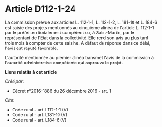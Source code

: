 # Article D112-1-24

La commission prévue aux articles L. 112-1-1, L. 112-1-2, L. 181-10 et L. 184-6 est saisie des projets mentionnés au
cinquième alinéa de l'article L. 112-1-1 par le préfet territorialement compétent ou, à Saint-Martin, par le représentant de
l'Etat dans la collectivité. Elle rend son avis au plus tard trois mois à compter de cette saisine. A défaut de réponse dans
ce délai, l'avis est réputé favorable. 

L'autorité mentionnée au premier alinéa transmet l'avis de la commission à l'autorité administrative compétente qui approuve
le projet.

**Liens relatifs à cet article**

_Créé par_:

  - Décret n°2016-1886 du 26 décembre 2016 - art. 1

_Cite_:

  - Code rural - art. L112-1-1 (V)
  - Code rural - art. L181-10 (V)
  - Code rural - art. L184-6 (V)
